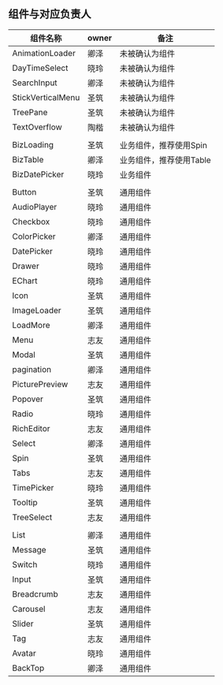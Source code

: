 ## 组件与对应负责人

|         组件名称            |    owner   |    备注     |
|            ---             |    ---    |    ---      |
|    AnimationLoader         |    卿泽    | 未被确认为组件 |
|    DayTimeSelect           |    晓玲    | 未被确认为组件 |
|    SearchInput             |    卿泽    | 未被确认为组件 |
|    StickVerticalMenu       |    圣筑    | 未被确认为组件 |
|    TreePane                |    圣筑    | 未被确认为组件 |
|    TextOverflow            |    陶楷    | 未被确认为组件 |
|||
|    BizLoading              |    圣筑    | 业务组件，推荐使用Spin |
|    BizTable                |    卿泽    | 业务组件，推荐使用Table |
|    BizDatePicker           |    晓玲    | 业务组件 |
|||
|    Button                  |    圣筑    | 通用组件 |
|    AudioPlayer             |    晓玲    | 通用组件 |
|    Checkbox                |    晓玲    | 通用组件 | 
|    ColorPicker             |    卿泽    | 通用组件 |
|    DatePicker              |    晓玲    | 通用组件 |
|    Drawer                  |    晓玲    | 通用组件 |
|    EChart                  |    晓玲    | 通用组件 |
|    Icon                    |    圣筑    | 通用组件 |
|    ImageLoader             |    圣筑    | 通用组件 |
|    LoadMore                |    卿泽    | 通用组件 |
|    Menu                    |    志友    | 通用组件 |
|    Modal                   |    圣筑    | 通用组件 |
|    pagination              |    卿泽    | 通用组件 |
|    PicturePreview          |    志友    | 通用组件 |
|    Popover                 |    圣筑    | 通用组件 |
|    Radio                   |    晓玲    | 通用组件 |
|    RichEditor              |    志友    | 通用组件 |
|    Select                  |    卿泽    | 通用组件 |
|    Spin                    |    圣筑    | 通用组件 |
|    Tabs                    |    志友    | 通用组件 |
|    TimePicker              |    晓玲    | 通用组件 |
|    Tooltip                 |    圣筑    | 通用组件 |
|    TreeSelect              |    志友    | 通用组件 |
|||
|    List                    |    卿泽    | 通用组件 |
|    Message                 |    圣筑    | 通用组件 |
|    Switch                  |    晓玲    | 通用组件 |
|    Input                   |    圣筑    | 通用组件 |
|    Breadcrumb              |    志友    | 通用组件 |
|    Carousel                |    志友    | 通用组件 |
|    Slider                  |    圣筑    | 通用组件 |
|    Tag                     |    志友    | 通用组件 |
|    Avatar                  |    晓玲    | 通用组件 |
|    BackTop                 |    卿泽    | 通用组件 |



